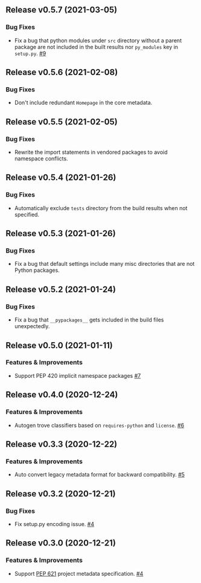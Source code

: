 Release v0.5.7 (2021-03-05)
---------------------------

### Bug Fixes

- Fix a bug that python modules under `src` directory without a parent package are not included in the built results nor `py_modules` key in `setup.py`. [#9](https://github.com/frostming/pdm-pep517/issues/9)


Release v0.5.6 (2021-02-08)
---------------------------

### Bug Fixes

- Don't include redundant `Homepage` in the core metadata.

Release v0.5.5 (2021-02-05)
---------------------------

### Bug Fixes

- Rewrite the import statements in vendored packages to avoid namespace conflicts.

Release v0.5.4 (2021-01-26)
---------------------------

### Bug Fixes

- Automatically exclude `tests` directory from the build results when not specified.

Release v0.5.3 (2021-01-26)
---------------------------

### Bug Fixes

- Fix a bug that default settings include many misc directories that are not Python packages.

Release v0.5.2 (2021-01-24)
---------------------------

### Bug Fixes

- Fix a bug that `__pypackages__` gets included in the build files unexpectedly.

Release v0.5.0 (2021-01-11)
---------------------------

### Features & Improvements

- Support PEP 420 implicit namespace packages [#7](https://github.com/frostming/pdm-pep517/issues/7)


Release v0.4.0 (2020-12-24)
---------------------------

### Features & Improvements

- Autogen trove classifiers based on `requires-python` and `license`. [#6](https://github.com/frostming/pdm-pep517/issues/6)


Release v0.3.3 (2020-12-22)
---------------------------

### Features & Improvements

- Auto convert legacy metadata format for backward compatibility. [#5](https://github.com/frostming/pdm-pep517/issues/5)


Release v0.3.2 (2020-12-21)
---------------------------

### Bug Fixes

- Fix setup.py encoding issue. [#4](https://github.com/frostming/pdm-pep517/issues/4)


Release v0.3.0 (2020-12-21)
---------------------------

### Features & Improvements

- Support [PEP 621](https://www.python.org/dev/peps/pep-0621/) project metadata specification. [#4](https://github.com/frostming/pdm-pep517/issues/4)

